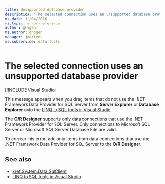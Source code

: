 ```yaml
---
title: Unsupported database provider
description: 'The selected connection uses an unsupported database provider. View information about this Visual Studio Object Relational Designer (O/R Designer) message.'
ms.date: 11/04/2016
ms.topic: error-reference
author: ghogen
ms.author: ghogen
manager: jmartens
ms.subservice: data-tools
---
```

# The selected connection uses an unsupported database provider

 [!INCLUDE [Visual Studio](~/includes/applies-to-version/vs-windows-only.md)]

This message appears when you drag items that do not use the .NET Framework Data Provider for SQL Server from **Server Explorer** or **Database Explorer** onto the [LINQ to SQL tools in Visual Studio](../data-tools/linq-to-sql-tools-in-visual-studio2.md).

The **O/R Designer** supports only data connections that use the .NET Framework Provider for SQL Server. Only connections to Microsoft SQL Server or Microsoft SQL Server Database File are valid.

To correct this error, add only items from data connections that use the .NET Framework Data Provider for SQL Server to the **O/R Designer**.

## See also

- <xref:System.Data.SqlClient>
- [LINQ to SQL tools in Visual Studio](../data-tools/linq-to-sql-tools-in-visual-studio2.md)
